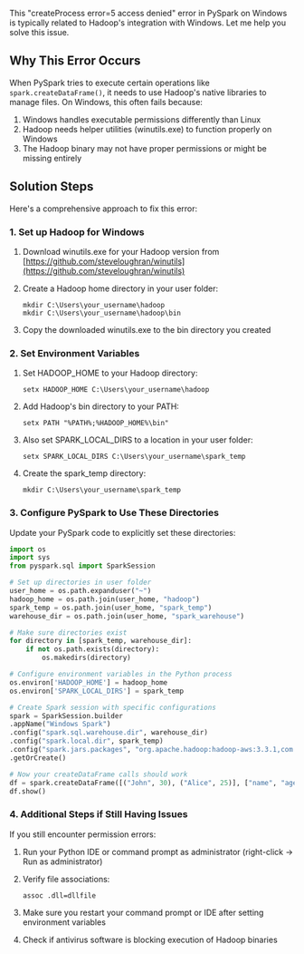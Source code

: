 This "createProcess error=5 access denied" error in PySpark on Windows is typically related to Hadoop's integration with
Windows. Let me help you solve this issue.

## Why This Error Occurs

When PySpark tries to execute certain operations like `spark.createDataFrame()`, it needs to use Hadoop's native
libraries to manage files. On Windows, this often fails because:

1. Windows handles executable permissions differently than Linux
2. Hadoop needs helper utilities (winutils.exe) to function properly on Windows
3. The Hadoop binary may not have proper permissions or might be missing entirely

## Solution Steps

Here's a comprehensive approach to fix this error:

### 1. Set up Hadoop for Windows

1. Download winutils.exe for your Hadoop version
   from [https://github.com/steveloughran/winutils](https://github.com/steveloughran/winutils)

2. Create a Hadoop home directory in your user folder:
   ```
   mkdir C:\Users\your_username\hadoop
   mkdir C:\Users\your_username\hadoop\bin
   ```

3. Copy the downloaded winutils.exe to the bin directory you created

### 2. Set Environment Variables

1. Set HADOOP_HOME to your Hadoop directory:
   ```
   setx HADOOP_HOME C:\Users\your_username\hadoop
   ```

2. Add Hadoop's bin directory to your PATH:
   ```
   setx PATH "%PATH%;%HADOOP_HOME%\bin"
   ```

3. Also set SPARK_LOCAL_DIRS to a location in your user folder:
   ```
   setx SPARK_LOCAL_DIRS C:\Users\your_username\spark_temp
   ```

4. Create the spark_temp directory:
   ```
   mkdir C:\Users\your_username\spark_temp
   ```

### 3. Configure PySpark to Use These Directories

Update your PySpark code to explicitly set these directories:

```python
import os
import sys
from pyspark.sql import SparkSession

# Set up directories in user folder
user_home = os.path.expanduser("~")
hadoop_home = os.path.join(user_home, "hadoop")
spark_temp = os.path.join(user_home, "spark_temp")
warehouse_dir = os.path.join(user_home, "spark_warehouse")

# Make sure directories exist
for directory in [spark_temp, warehouse_dir]:
    if not os.path.exists(directory):
        os.makedirs(directory)

# Configure environment variables in the Python process
os.environ['HADOOP_HOME'] = hadoop_home
os.environ['SPARK_LOCAL_DIRS'] = spark_temp

# Create Spark session with specific configurations
spark = SparkSession.builder
.appName("Windows Spark")
.config("spark.sql.warehouse.dir", warehouse_dir)
.config("spark.local.dir", spark_temp)
.config("spark.jars.packages", "org.apache.hadoop:hadoop-aws:3.3.1,com.amazonaws:aws-java-sdk-bundle:1.11.901")
.getOrCreate()

# Now your createDataFrame calls should work
df = spark.createDataFrame([("John", 30), ("Alice", 25)], ["name", "age"])
df.show()
```

### 4. Additional Steps if Still Having Issues

If you still encounter permission errors:

1. Run your Python IDE or command prompt as administrator (right-click → Run as administrator)

2. Verify file associations:
   ```
   assoc .dll=dllfile
   ```

3. Make sure you restart your command prompt or IDE after setting environment variables

4. Check if antivirus software is blocking execution of Hadoop binaries
